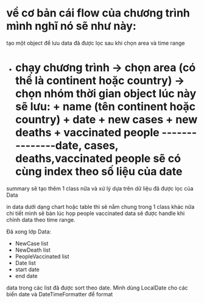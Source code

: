 # về cơ bản cái flow của chương trình mình nghĩ nó sẽ như này:

tạo một object để lưu data đã được lọc sau khi chọn area và time range

- chạy chương trình -> chọn area (có thể là continent hoặc country)
  -> chọn nhóm thời gian
  object lúc này sẽ lưu: + name (tên continent hoặc country) + date + new cases + new deaths + vaccinated people
  ---------------date, cases, deaths,vaccinated people sẽ có cùng index theo số liệu của date
  ======

summary sẽ tạo thêm 1 class nữa và xử lý dựa trên dữ liệu đã được lọc của Data

in data dưới dạng chart hoặc table thì sẽ nằm chung trong 1 class khác nữa
chi tiết mình sẽ bàn lúc họp
people vaccinated data sẽ được handle khi chỉnh data theo time range.

Đã xong lớp Data:

- NewCase list
- NewDeath list
- PeopleVaccinated list
- Date list
- start date
- end date

data trong các list đã được sort theo date. Mình dùng LocalDate cho các biển date và DateTimeFormatter để format
